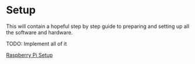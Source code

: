 # Setup

This will contain a hopeful step by step guide to preparing and setting up all the software and hardware.

TODO: Implement all of it


[Raspberry Pi Setup](https://github.com/R4stl1n/micro-hal/setup/pi.md)